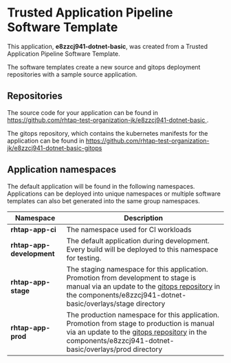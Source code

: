 # Trusted Application Pipeline Software Template

This application, **e8zzcj941-dotnet-basic**, was created from a Trusted Application Pipeline Software Template.

The software templates create a new source and gitops deployment repositories with a sample source application. 

## Repositories

The source code for your application can be found in [https://github.com/rhtap-test-organization-jk/e8zzcj941-dotnet-basic ](https://github.com/rhtap-test-organization-jk/e8zzcj941-dotnet-basic ).
 
The gitops repository, which contains the kubernetes manifests for the application can be found in 
[https://github.com/rhtap-test-organization-jk/e8zzcj941-dotnet-basic-gitops ](https://github.com/rhtap-test-organization-jk/e8zzcj941-dotnet-basic-gitops ) 

## Application namespaces 

The default application will be found in the following namespaces. Applications can be deployed into unique namespaces or multiple software templates can also bet generated into the same group namespaces.  

|  Namespace   |  Description   |  
| -------- | -------- |
| **rhtap-app-ci** | The namespace used for CI workloads |
| **rhtap-app-development** | The default application during development. Every build will be deployed to this namespace for testing. |
| **rhtap-app-stage** | The staging namespace for this application. Promotion from development to stage is manual via an update to the [gitops repository](https://github.com/rhtap-test-organization-jk/e8zzcj941-dotnet-basic-gitops ) in the components/e8zzcj941-dotnet-basic/overlays/stage directory |
| **rhtap-app-prod** | The production namespace for this application. Promotion from stage to production is manual via an update to the [gitops repository](https://github.com/rhtap-test-organization-jk/e8zzcj941-dotnet-basic-gitops ) in the components/e8zzcj941-dotnet-basic/overlays/prod directory |